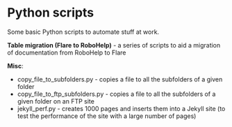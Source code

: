 # Python scripts
Some basic Python scripts to automate stuff at work.

**Table migration (Flare to RoboHelp)** - a series of scripts to aid a migration of documentation from RoboHelp to Flare


**Misc**:
* copy_file_to_subfolders.py - copies a file to all the subfolders of a given folder
* copy_file_to_ftp_subfolders.py - copies a file to all the subfolders of a given folder on an FTP site
* jekyll_perf.py - creates 1000 pages and inserts them into a Jekyll site (to test the performance of the site with a large number of pages)
